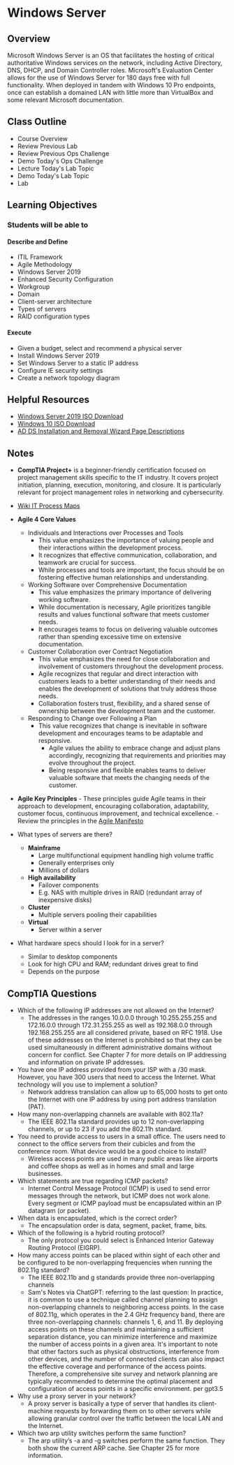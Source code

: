 # Windows Server

## Overview

Microsoft Windows Server is an OS that facilitates the hosting of critical authoritative Windows services on the network, including Active Directory, DNS, DHCP, and Domain Controller roles. Microsoft's Evaluation Center allows for the use of Windows Server for 180 days free with full functionality. When deployed in tandem with Windows 10 Pro endpoints, once can establish a domained LAN with little more than VirtualBox and some relevant Microsoft documentation.

## Class Outline

- Course Overview
- Review Previous Lab
- Review Previous Ops Challenge
- Demo Today's Ops Challenge
- Lecture Today's Lab Topic
- Demo Today's Lab Topic
- Lab

## Learning Objectives

### Students will be able to

#### Describe and Define

- ITIL Framework
- Agile Methodology
- Windows Server 2019
- Enhanced Security Configuration
- Workgroup
- Domain
- Client-server architecture
- Types of servers
- RAID configuration types

#### Execute

- Given a budget, select and recommend a physical server
- Install Windows Server 2019
- Set Windows Server to a static IP address
- Configure IE security settings
- Create a network topology diagram

## Helpful Resources

- [Windows Server 2019 ISO Download](https://www.microsoft.com/en-US/evalcenter/evaluate-windows-server-2019?filetype=ISO)
- [Windows 10 ISO Download](https://www.icloud.com/iclouddrive/01azgWsJOfzZaBbAj-G3sLWTg#Windows10)
- [AD DS Installation and Removal Wizard Page Descriptions](https://docs.microsoft.com/en-us/windows-server/identity/ad-ds/deploy/ad-ds-installation-and-removal-wizard-page-descriptions)

##  Notes

- **CompTIA Project+**  is a beginner-friendly certification focused on project management skills specific to the IT industry. It covers project initiation, planning, execution, monitoring, and closure. It is particularly relevant for project management roles in networking and cybersecurity.
- [Wiki IT Process Maps](https://wiki.en.it-processmaps.com/index.php/Main_Page)
- **Agile 4 Core Values**
  - Individuals and Interactions over Processes and Tools
    - This value emphasizes the importance of valuing people and their interactions within the development process.
    - It recognizes that effective communication, collaboration, and teamwork are crucial for success.
    - While processes and tools are important, the focus should be on fostering effective human relationships and understanding.
  - Working Software over Comprehensive Documentation
    - This value emphasizes the primary importance of delivering working software.
    - While documentation is necessary, Agile prioritizes tangible results and values functional software that meets customer needs.
    - It encourages teams to focus on delivering valuable outcomes rather than spending excessive time on extensive documentation.
  - Customer Collaboration over Contract Negotiation
    - This value emphasizes the need for close collaboration and involvement of customers throughout the development process.
    - Agile recognizes that regular and direct interaction with customers leads to a better understanding of their needs and enables the development of solutions that truly address those needs.
    - Collaboration fosters trust, flexibility, and a shared sense of ownership between the development team and the customer.
  - Responding to Change over Following a Plan
    - This value recognizes that change is inevitable in software development and encourages teams to be adaptable and responsive.
      - Agile values the ability to embrace change and adjust plans accordingly, recognizing that requirements and priorities may evolve throughout the project.
      - Being responsive and flexible enables teams to deliver valuable software that meets the changing needs of the customer.

- **Agile Key Principles**
        - These principles guide Agile teams in their approach to development, encouraging collaboration, adaptability, customer focus, continuous improvement, and technical excellence.
        - Review the principles in the [Agile Manifesto](https://agilemanifesto.org/principles.html)

- What types of servers are there?
  - **Mainframe**
    - Large multifunctional equipment handling high volume traffic
    - Generally enterprises only
    - Millions of dollars
  - **High availability**
    - Failover components
    - E.g. NAS with multiple drives in RAID (redundant array of inexpensive disks)
  - **Cluster**
    - Multiple servers pooling their capabilities
  - **Virtual**
    - Server within a server

- What hardware specs should I look for in a server?
  - Similar to desktop components
  - Look for high CPU and RAM; redundant drives great to find
  - Depends on the purpose

## CompTIA Questions
- Which of the following IP addresses are not allowed on the Internet?
  - The addresses in the ranges 10.0.0.0 through 10.255.255.255 and 172.16.0.0 through 172.31.255.255 as well as 192.168.0.0 through 192.168.255.255 are all considered private, based on RFC 1918. Use of these addresses on the Internet is prohibited so that they can be used simultaneously in different administrative domains without concern for conflict. See Chapter 7 for more details on IP addressing and information on private IP addresses.
- You have one IP address provided from your ISP with a /30 mask. However, you have 300 users that need to access the Internet. What technology will you use to implement a solution?
  - Network address translation can allow up to 65,000 hosts to get onto the Internet with one IP address by using port address translation (PAT).
- How many non-overlapping channels are available with 802.11a?
  - The IEEE 802.11a standard provides up to 12 non-overlapping channels, or up to 23 if you add the 802.11h standard.
- You need to provide access to users in a small office. The users need to connect to the office servers from their cubicles and from the conference room. What device would be a good choice to install?
  - Wireless access points are used in many public areas like airports and coffee shops as well as in homes and small and large businesses.
- Which statements are true regarding ICMP packets? 
  - Internet Control Message Protocol (ICMP) is used to send error messages through the network, but ICMP does not work alone. Every segment or ICMP payload must be encapsulated within an IP datagram (or packet).
- When data is encapsulated, which is the correct order?
  - The encapsulation order is data, segment, packet, frame, bits.
- Which of the following is a hybrid routing protocol?
  - The only protocol you could select is Enhanced Interior Gateway Routing Protocol (EIGRP).
- How many access points can be placed within sight of each other and be configured to be non-overlapping frequencies when running the 802.11g standard?
  - The IEEE 802.11b and g standards provide three non-overlapping channels
  - Sam's Notes via ChatGPT: referring to the last question:
In practice, it is common to use a technique called channel planning to assign non-overlapping channels to neighboring access points. In the case of 802.11g, which operates in the 2.4 GHz frequency band, there are three non-overlapping channels: channels 1, 6, and 11. By deploying access points on these channels and maintaining a sufficient separation distance, you can minimize interference and maximize the number of access points in a given area. It's important to note that other factors such as physical obstructions, interference from other devices, and the number of connected clients can also impact the effective coverage and performance of the access points. Therefore, a comprehensive site survey and network planning are typically recommended to determine the optimal placement and configuration of access points in a specific environment. per gpt3.5
- Why use a proxy server in your network?
  - A proxy server is basically a type of server that handles its client-machine requests by forwarding them on to other servers while allowing granular control over the traffic between the local LAN and the Internet.
- Which two arp utility switches perform the same function?
  - The arp utility’s -a and -g switches perform the same function. They both show the current ARP cache. See Chapter 25 for more information.